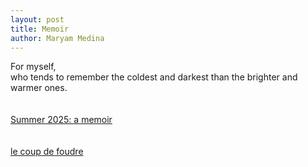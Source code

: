 ```yaml
---
layout: post
title: Memoir
author: Maryam Medina
---
```


For myself, <br>
who tends to remember the coldest and darkest than the brighter and warmer ones.<br>
<br>
<br>
[Summer 2025: a memoir](https://laviediu.github.io/memoir/2025/07/25/summer-2025-memoir.html)<br>
<br>
<br>
[le coup de foudre](https://laviediu.github.io/memoir/2025/08/01/le-coup-de-foudre.html)<br>
